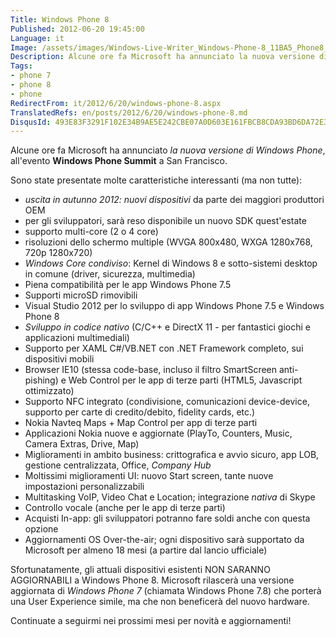 ```yaml
---
Title: Windows Phone 8
Published: 2012-06-20 19:45:00
Language: it
Image: /assets/images/Windows-Live-Writer_Windows-Phone-8_11BA5_Phone8_3.jpg
Description: Alcune ore fa Microsoft ha annunciato la nuova versione di Windows Phone , all'evento Windows Phone Summit a San Francisco. Sono state presentate molte caratteristiche interessanti (ma non tutte) uscita in autunno 2012 nuovi dispositivi da parte dei maggiori produttori OEM per gli sviluppatori, sarà reso disponibile un nuovo SDK quest'estate
Tags:
- phone 7
- phone 8
- phone
RedirectFrom: it/2012/6/20/windows-phone-8.aspx
TranslatedRefs: en/posts/2012/6/20/windows-phone-8.md
DisqusId: 493E83F3291F102E34B9AE5E242CBE07A0D603E161FBCB8CDA93BD6DA72E33F0
---
```

Alcune ore fa Microsoft ha annunciato *la nuova versione di Windows Phone*, all'evento **Windows Phone Summit** a San Francisco.

Sono state presentate molte caratteristiche interessanti (ma non tutte):

*   *uscita in autunno 2012: nuovi dispositivi* da parte dei
maggiori produttori OEM
*   per gli sviluppatori, sarà reso disponibile un nuovo SDK
quest'estate
*   supporto multi-core (2 o 4 core)
*   risoluzioni dello schermo multiple (WVGA 800x480, WXGA
1280x768, 720p 1280x720)
*   *Windows Core condiviso*: Kernel di Windows 8 e
sotto-sistemi desktop in comune (driver, sicurezza,
multimedia)
*   Piena compatibilità per le app Windows Phone 7.5
*   Supporti microSD rimovibili
*   Visual Studio 2012 per lo sviluppo di app Windows Phone 7.5 e
Windows Phone 8
*   *Sviluppo in codice nativo* (C/C++ e DirectX 11 - per
fantastici giochi e applicazioni multimediali)
*   Supporto per XAML C#/VB.NET con .NET Framework completo, sui
dispositivi mobili
*   Browser IE10 (stessa code-base, incluso il filtro SmartScreen
anti-pishing) e Web Control per le app di terze parti (HTML5,
Javascript ottimizzato)
*   Supporto NFC integrato (condivisione, comunicazioni
device-device, supporto per carte di credito/debito, fidelity
cards, etc.)
*   Nokia Navteq Maps + Map Control per app di terze parti
*   Applicazioni Nokia nuove e aggiornate (PlayTo, Counters, Music,
Camera Extras, Drive, Map)
*   Miglioramenti in ambito business: crittografica e avvio sicuro,
app LOB, gestione centralizzata, Office, *Company Hub*
*   Moltissimi miglioramenti UI: nuovo Start screen, tante nuove
impostazioni personalizzabili
*   Multitasking VoIP, Video Chat e Location; integrazione
    *nativa* di Skype
*   Controllo vocale (anche per le app di terze parti)
*   Acquisti In-app: gli sviluppatori potranno fare soldi anche con
questa opzione
*   Aggiornamenti OS Over-the-air; ogni dispositivo sarà supportato
da Microsoft per almeno 18 mesi (a partire dal lancio
ufficiale)

Sfortunatamente, gli attuali dispositivi esistenti NON SARANNO AGGIORNABILI a Windows Phone 8. Microsoft rilascerà una versione aggiornata di *Windows Phone 7* (chiamata Windows Phone 7.8) che porterà una User Experience simile, ma che non beneficerà del nuovo hardware.

Continuate a seguirmi nei prossimi mesi per novità e aggiornamenti!